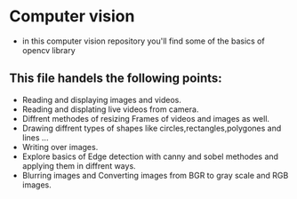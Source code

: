 # Computer vision
* in this computer vision repository you'll find some of the basics of opencv library </br>
## This file handels the following points:</br>
- Reading and displaying images and videos.
- Reading and displating live videos from camera.
- Diffrent methodes of resizing Frames of videos and images as well.
- Drawing diffrent types of shapes like circles,rectangles,polygones and lines ...
- Writing over images.
- Explore basics of Edge detection with canny and sobel methodes and applying them in diffrent ways.
- Blurring images and Converting images from BGR to gray scale and RGB images.
